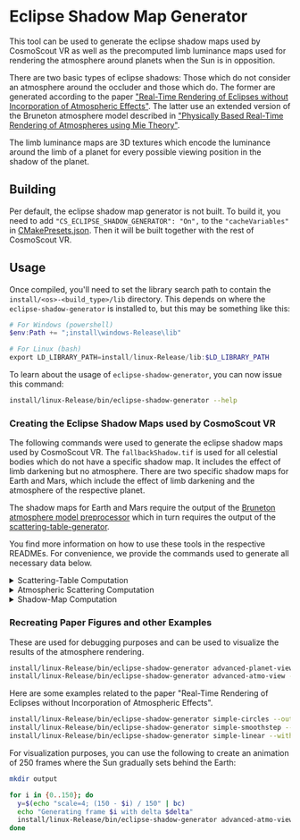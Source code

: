 <!--
SPDX-FileCopyrightText: German Aerospace Center (DLR) <cosmoscout@dlr.de>
SPDX-License-Identifier: CC-BY-4.0
 -->

# Eclipse Shadow Map Generator

This tool can be used to generate the eclipse shadow maps used by CosmoScout VR as well as the precomputed limb luminance maps used for rendering the atmosphere around planets when the Sun is in opposition.

There are two basic types of eclipse shadows: Those which do not consider an atmosphere around the occluder and those which do.
The former are generated according to the paper ["Real-Time Rendering of Eclipses without Incorporation of Atmospheric Effects"](https://onlinelibrary.wiley.com/doi/full/10.1111/cgf.14676).
The latter use an extended version of the Bruneton atmosphere model described in ["Physically Based Real-Time Rendering of Atmospheres using Mie Theory"](https://onlinelibrary.wiley.com/doi/full/10.1111/cgf.15010).

The limb luminance maps are 3D textures which encode the luminance around the limb of a planet for every possible viewing position in the shadow of the planet.

## Building

Per default, the eclipse shadow map generator is not built.
To build it, you need to add `"CS_ECLIPSE_SHADOW_GENERATOR": "On",` to the `"cacheVariables"` in [CMakePresets.json](../../CMakePresets.json).
Then it will be built together with the rest of CosmoScout VR.

## Usage

Once compiled, you'll need to set the library search path to contain the `install/<os>-<build_type>/lib` directory.
This depends on where the `eclipse-shadow-generator` is installed to, but this may be something like this:

```powershell
# For Windows (powershell)
$env:Path += ";install\windows-Release\lib"

# For Linux (bash)
export LD_LIBRARY_PATH=install/linux-Release/lib:$LD_LIBRARY_PATH
```

To learn about the usage of `eclipse-shadow-generator`, you can now issue this command:

```bash
install/linux-Release/bin/eclipse-shadow-generator --help
```

### Creating the Eclipse Shadow Maps used by CosmoScout VR

The following commands were used to generate the eclipse shadow maps used by CosmoScout VR.
The `fallbackShadow.tif` is used for all celestial bodies which do not have a specific shadow map.
It includes the effect of limb darkening but no atmosphere.
There are two specific shadow maps for Earth and Mars, which include the effect of limb darkening and the atmosphere of the respective planet.

The shadow maps for Earth and Mars require the output of the [Bruneton atmosphere model preprocessor](../../plugins/csp-atmospheres/bruneton-preprocessor/README.md) which in turn requires the output of the [scattering-table-generator](../../plugins/csp-atmospheres/scattering-table-generator/README.md).

You find more information on how to use these tools in the respective READMEs.
For convenience, we provide the commands used to generate all necessary data below.

<details>
<summary>Scattering-Table Computation</summary>

```bash
# Earth Molecules
install/linux-Release/bin/scattering-table-generator density -i plugins/csp-atmospheres/scattering-table-generator/density-settings/earth_bruneton_molecules.json -o plugins/csp-atmospheres/scattering-table-generator/output/earth_cosmoscout_molecules
install/linux-Release/bin/scattering-table-generator rayleigh --scattering-depolarization 0.0279 --phase-depolarization 0.0279 --penndorf-ior --theta-samples 91 -o plugins/csp-atmospheres/scattering-table-generator/output/earth_cosmoscout_molecules

# Earth Aerosols
install/linux-Release/bin/scattering-table-generator density -i plugins/csp-atmospheres/scattering-table-generator/density-settings/earth_bruneton_aerosols.json -o plugins/csp-atmospheres/scattering-table-generator/output/earth_cosmoscout_aerosols
install/linux-Release/bin/scattering-table-generator mie -i plugins/csp-atmospheres/scattering-table-generator/mie-settings/earth_haze.json --theta-samples 91 --number-density 5e8 --radius-samples 10000 -o plugins/csp-atmospheres/scattering-table-generator/output/earth_cosmoscout_aerosols

# Earth Ozone
install/linux-Release/bin/scattering-table-generator density -i plugins/csp-atmospheres/scattering-table-generator/density-settings/earth_bruneton_ozone.json -o plugins/csp-atmospheres/scattering-table-generator/output/earth_cosmoscout_ozone
install/linux-Release/bin/scattering-table-generator ozone -o plugins/csp-atmospheres/scattering-table-generator/output/earth_cosmoscout_ozone

# Mars Molecules
install/linux-Release/bin/scattering-table-generator density -i plugins/csp-atmospheres/scattering-table-generator/density-settings/mars_cosmoscout_molecules.json -o plugins/csp-atmospheres/scattering-table-generator/output/mars_cosmoscout_molecules_cinematic
install/linux-Release/bin/scattering-table-generator rayleigh --lambdas 440e-9,550e-9,680e-9 --ior 1.00000337 --scattering-depolarization 0.09 --phase-depolarization 0.09 --number-density 2.05e23 --theta-samples 91 -o plugins/csp-atmospheres/scattering-table-generator/output/mars_cosmoscout_molecules_cinematic

# Mars Aerosols
install/linux-Release/bin/scattering-table-generator density -i plugins/csp-atmospheres/scattering-table-generator/density-settings/mars_cosmoscout_aerosols_cinematic.json -o plugins/csp-atmospheres/scattering-table-generator/output/mars_cosmoscout_aerosols_cinematic
install/linux-Release/bin/scattering-table-generator mie --lambdas 440e-9,550e-9,680e-9 -i plugins/csp-atmospheres/scattering-table-generator/mie-settings/mars_cinematic.json --phase-flattening 0.8 --theta-samples 91 --number-density 5e9 --radius-samples 10000 -o plugins/csp-atmospheres/scattering-table-generator/output/mars_cosmoscout_aerosols_cinematic
```

</details>

<details>
<summary>Atmospheric Scattering Computation</summary>

```bash
# Earth
install/linux-Release/bin/bruneton-preprocessor plugins/csp-atmospheres/bruneton-preprocessor/settings/earth.json plugins/csp-atmospheres/bruneton-preprocessor/output/earth

# Mars
install/linux-Release/bin/bruneton-preprocessor plugins/csp-atmospheres/bruneton-preprocessor/settings/mars.json plugins/csp-atmospheres/bruneton-preprocessor/output/mars
```

</details>

<details>
<summary>Shadow-Map Computation</summary>

```bash
# Create the fallback shadow map.
install/linux-Release/bin/eclipse-shadow-generator simple-limb-darkening --with-umbra --output "resources/textures/fallbackShadow.tif" --size 256

# Create the shadow maps for Earth and Mars.
install/linux-Release/bin/eclipse-shadow-generator advanced-shadow --with-umbra --input plugins/csp-atmospheres/bruneton-preprocessor/output/earth/ --radius-occ 6371000 --radius-atmo 6451000 --sun-occ-dist 149600000000 --output "resources/textures/earthShadow.tif" --size 256
install/linux-Release/bin/eclipse-shadow-generator advanced-shadow --with-umbra --input plugins/csp-atmospheres/bruneton-preprocessor/output/mars/ --radius-occ 3389500 --radius-atmo 3469500 --sun-occ-dist 227900000000 --output "resources/textures/marsShadow.tif" --size 256

# Create the limb luminance maps for Earth and Mars.
install/linux-Release/bin/eclipse-shadow-generator advanced-limb-luminance --with-umbra --input plugins/csp-atmospheres/bruneton-preprocessor/output/earth/ --radius-occ 6371000 --radius-atmo 6451000 --sun-occ-dist 149600000000 --output "resources/textures/earthLimbLuminance.tif" --size 64
install/linux-Release/bin/eclipse-shadow-generator advanced-limb-luminance --with-umbra --input plugins/csp-atmospheres/bruneton-preprocessor/output/mars/ --radius-occ 3389500 --radius-atmo 3469500 --sun-occ-dist 227900000000 --output "resources/textures/marsLimbLuminance.tif" --size 64
```

</details>

### Recreating Paper Figures and other Examples

These are used for debugging purposes and can be used to visualize the results of the atmosphere rendering.

```bash
install/linux-Release/bin/eclipse-shadow-generator advanced-planet-view --input plugins/csp-atmospheres/bruneton-preprocessor/output/earth --with-umbra --exposure 0.0001 --x 0.099 --y 0.9 --size 1024 --fov 6 --output "planet-view.tif"
install/linux-Release/bin/eclipse-shadow-generator advanced-atmo-view --input plugins/csp-atmospheres/bruneton-preprocessor/output/earth --with-umbra --exposure 0.0001 --x 0.099 --y 0.9 --size 1024 --output "atmo-view.tif"
```

Here are some examples related to the paper "Real-Time Rendering of Eclipses without Incorporation of Atmospheric Effects".

```bash
install/linux-Release/bin/eclipse-shadow-generator simple-circles --output "circles.tif"
install/linux-Release/bin/eclipse-shadow-generator simple-smoothstep --output "smoothstep.tif"
install/linux-Release/bin/eclipse-shadow-generator simple-linear --with-umbra --mapping-exponent 5 --output "linear_with_umbra.tif"
```

For visualization purposes, you can use the following to create an animation of 250 frames where the Sun gradually sets behind the Earth:

```bash
mkdir output

for i in {0..150}; do
  y=$(echo "scale=4; (150 - $i) / 150" | bc)
  echo "Generating frame $i with delta $delta"
  install/linux-Release/bin/eclipse-shadow-generator advanced-atmo-view --input ../share/resources/atmosphere-data/earth/ --output "output/shadow_$i.tif" --exposure 0.00005 --x 0.3 --y $y --with-umbra --size 1024
done

```
